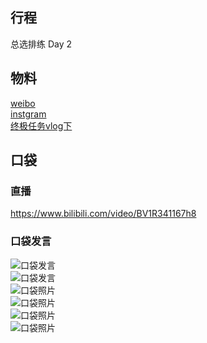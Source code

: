 ## 行程
总选排练 Day 2

## 物料
[weibo](https://weibo.com/5228056212/KrMrjDOXF) <br>
[instgram](https://www.instagram.com/p/CSHPsE7lkAi/) <br>
[终极任务vlog下](https://www.bilibili.com/video/BV1hg41177vq)

## 口袋
### 直播
https://www.bilibili.com/video/BV1R341167h8

### 口袋发言
![口袋发言](./pocket48/imgs/messages1.jpeg)<br>
![口袋发言](./pocket48/imgs/messages2.jpeg)<br>
![口袋照片](./pocket48/imgs/P1.jpeg)<br>
![口袋照片](./pocket48/imgs/P2.jpeg)<br>
![口袋照片](./pocket48/imgs/P3.jpeg)<br>
![口袋照片](./pocket48/imgs/P4.jpeg)<br>